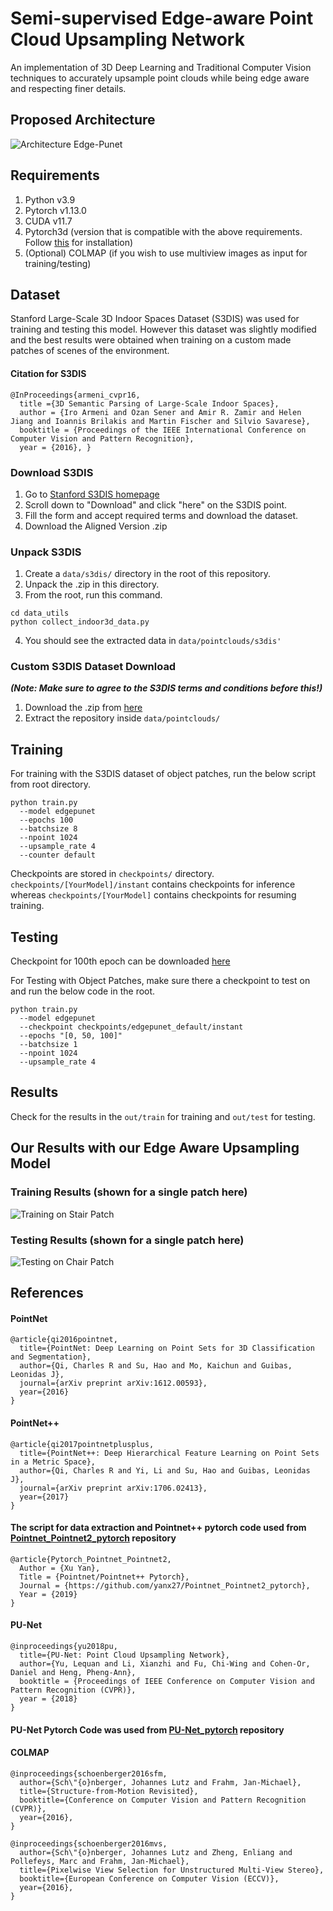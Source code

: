 # Semi-supervised Edge-aware Point Cloud Upsampling Network
An implementation of 3D Deep Learning and Traditional Computer Vision techniques to accurately upsample point clouds while being edge aware and respecting finer details. 

## Proposed Architecture
![Architecture Edge-Punet](https://drive.google.com/uc?export=view&id=16CdE2YnmeS-TXeWw9Ehmnosr_6Od64HJ "Architecture")

## Requirements
1. Python v3.9
2. Pytorch v1.13.0
3. CUDA v11.7
4. Pytorch3d (version that is compatible with the above requirements. Follow [this](https://github.com/facebookresearch/pytorch3d/blob/main/INSTALL.md) for installation)
5. (Optional) COLMAP (if you wish to use multiview images as input for training/testing)

## Dataset
Stanford Large-Scale 3D Indoor Spaces Dataset (S3DIS) was used for training and testing this model. However this dataset was slightly modified and the best results were obtained when training on a custom made patches of scenes of the environment. 

#### Citation for S3DIS
```
@InProceedings{armeni_cvpr16,  
  title ={3D Semantic Parsing of Large-Scale Indoor Spaces},  
  author = {Iro Armeni and Ozan Sener and Amir R. Zamir and Helen Jiang and Ioannis Brilakis and Martin Fischer and Silvio Savarese},  
  booktitle = {Proceedings of the IEEE International Conference on Computer Vision and Pattern Recognition},  
  year = {2016}, }
```

### Download S3DIS
1. Go to [Stanford S3DIS homepage](http://buildingparser.stanford.edu/dataset.html)
2. Scroll down to "Download" and click "here" on the S3DIS point. 
3. Fill the form and accept required terms and download the dataset.
4. Download the Aligned Version .zip

### Unpack S3DIS
1. Create a `data/s3dis/` directory in the root of this repository.
2. Unpack the .zip in this directory.
3. From the root, run this command.
```
cd data_utils
python collect_indoor3d_data.py
```
4. You should see the extracted data in `data/pointclouds/s3dis'`

### Custom S3DIS Dataset Download 
***(Note: Make sure to agree to the S3DIS terms and conditions before this!)***
1. Download the .zip from [here](https://drive.google.com/file/d/1EDrwDC0VqSEjMcT0DlIifqej7J16L37Q/view?usp=share_link)
2. Extract the repository inside `data/pointclouds/`

## Training
For training with the S3DIS dataset of object patches, run the below script from root directory.
```
python train.py 
  --model edgepunet
  --epochs 100
  --batchsize 8
  --npoint 1024
  --upsample_rate 4
  --counter default
```
Checkpoints are stored in `checkpoints/` directory. `checkpoints/[YourModel]/instant` contains checkpoints for inference whereas `checkpoints/[YourModel]` contains checkpoints for resuming training.

## Testing
Checkpoint for 100th epoch can be downloaded [here](https://drive.google.com/file/d/1wuBDPA95-4FGMvxnXhNfK0vt51XpfVOt/view?usp=share_link)

For Testing with Object Patches, make sure there a checkpoint to test on and run the below code in the root.
```
python train.py 
  --model edgepunet
  --checkpoint checkpoints/edgepunet_default/instant
  --epochs "[0, 50, 100]"
  --batchsize 1
  --npoint 1024
  --upsample_rate 4
```

## Results
Check for the results in the `out/train` for training and `out/test` for testing.

## Our Results with our Edge Aware Upsampling Model

### Training Results (shown for a single patch here)
![Training on Stair Patch](https://drive.google.com/uc?export=view&id=14j5DUVkTzkdqgsOjDgmy48d3pG4VKgh9 "Training on Stair patch")

### Testing Results (shown for a single patch here)
![Testing on Chair Patch](https://drive.google.com/uc?export=view&id=1gUvGU1LX4jJhbpY5yUa42TPNx_DttqgB "Testing on Chair Patch")

## References
#### PointNet
```
@article{qi2016pointnet,
  title={PointNet: Deep Learning on Point Sets for 3D Classification and Segmentation},
  author={Qi, Charles R and Su, Hao and Mo, Kaichun and Guibas, Leonidas J},
  journal={arXiv preprint arXiv:1612.00593},
  year={2016}
}
```

#### PointNet++
```
@article{qi2017pointnetplusplus,
  title={PointNet++: Deep Hierarchical Feature Learning on Point Sets in a Metric Space},
  author={Qi, Charles R and Yi, Li and Su, Hao and Guibas, Leonidas J},
  journal={arXiv preprint arXiv:1706.02413},
  year={2017}
}
```

#### The script for data extraction and Pointnet++ pytorch code used from [Pointnet_Pointnet2_pytorch](https://github.com/yanx27/Pointnet_Pointnet2_pytorch) repository
```
@article{Pytorch_Pointnet_Pointnet2,
  Author = {Xu Yan},
  Title = {Pointnet/Pointnet++ Pytorch},
  Journal = {https://github.com/yanx27/Pointnet_Pointnet2_pytorch},
  Year = {2019}
}
```

#### PU-Net
```
@inproceedings{yu2018pu,
  title={PU-Net: Point Cloud Upsampling Network},
  author={Yu, Lequan and Li, Xianzhi and Fu, Chi-Wing and Cohen-Or, Daniel and Heng, Pheng-Ann},
  booktitle = {Proceedings of IEEE Conference on Computer Vision and Pattern Recognition (CVPR)},
  year = {2018}
}
```

#### PU-Net Pytorch Code was used from [PU-Net_pytorch](https://github.com/lyqun/PU-Net_pytorch) repository

#### COLMAP 
```
@inproceedings{schoenberger2016sfm,
  author={Sch\"{o}nberger, Johannes Lutz and Frahm, Jan-Michael},
  title={Structure-from-Motion Revisited},
  booktitle={Conference on Computer Vision and Pattern Recognition (CVPR)},
  year={2016},
}

@inproceedings{schoenberger2016mvs,
  author={Sch\"{o}nberger, Johannes Lutz and Zheng, Enliang and Pollefeys, Marc and Frahm, Jan-Michael},
  title={Pixelwise View Selection for Unstructured Multi-View Stereo},
  booktitle={European Conference on Computer Vision (ECCV)},
  year={2016},
}
```
